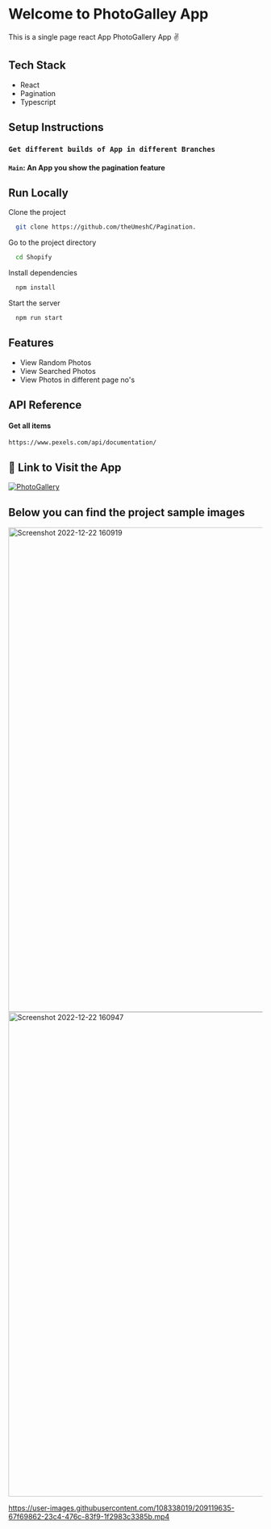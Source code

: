 # Welcome to PhotoGalley App

This is a single page react App PhotoGallery App ✌

## Tech Stack
- React
- Pagination
- Typescript 

## Setup Instructions

### `Get different builds of App in different Branches`

#### `Main`: An App you show the pagination feature

## Run Locally

Clone the project

```bash
  git clone https://github.com/theUmeshC/Pagination.

```

Go to the project directory

```bash
  cd Shopify
```

Install dependencies

```bash
  npm install
```

Start the server

```bash
  npm run start
```

## Features

- View Random Photos
- View Searched Photos
- View Photos in different page no's

## API Reference

#### Get all items

```
https://www.pexels.com/api/documentation/ 

```
## 🔗 Link to Visit the App 

[![PhotoGallery](https://img.shields.io/badge/PhotoGalley-000?style=for-the-badge&logo=ko-fi&logoColor=blue)](https://photo-gallery-f0cd5.web.app/)

## Below you can find the project sample images

<img width="960" alt="Screenshot 2022-12-22 160919" src="https://user-images.githubusercontent.com/108338019/209117502-8bcf3623-2cbd-4aae-9784-9f5e9d35341e.png">

<img width="960" alt="Screenshot 2022-12-22 160947" src="https://user-images.githubusercontent.com/108338019/209117664-a7f28afa-d440-41ec-b94d-cae71466951e.png">

https://user-images.githubusercontent.com/108338019/209119635-67f69862-23c4-476c-83f9-1f2983c3385b.mp4